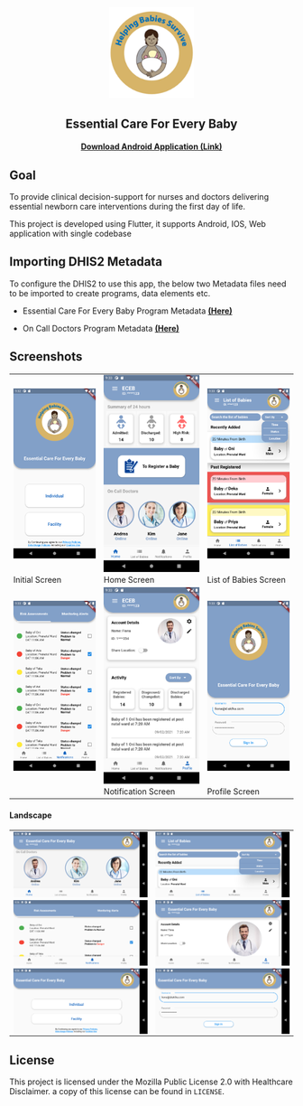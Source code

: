 <div align="center">
<p align="center"><img src="assets/mhbs.png" width="150"></p> 
<h2 align="center"><b>Essential Care For Every Baby</b></h2>
<h4><a href="https://gitlab.com/Darshpreet2000/Essential_Care_For_Every_Baby/-/jobs/1022765811/artifacts/raw/build/app/outputs/flutter-apk/app-release.apk">Download Android Application (Link)</a></h4>

</div>

## Goal

To provide clinical decision-support for nurses and doctors delivering essential newborn care interventions during the first day of life. 

This project is developed using Flutter, it supports Android, IOS, Web application with single codebase

## Importing DHIS2 Metadata

To configure the DHIS2 to use this app, the below two Metadata files need to be imported to create programs, data elements etc.
 
- Essential Care For Every Baby Program Metadata **[(Here)](metadata_eceb_program.json)**

- On Call Doctors Program Metadata **[(Here)](metadata_on_call_doctor_program.json)**

## Screenshots

|   |  | |
| ------ | ------ | ------ | 
|<img src="/screenshots/Initial.png"  align="top"> |  <img src="/screenshots/Home.png" align="top">| <img src="/screenshots/List_of_Babies.png" align="top"> |
| Initial Screen  |Home Screen  |List of Babies Screen  
 | <img src="/screenshots/Notification.png" align="top">| <img src="/screenshots/Profile.png" align="top">|<img src="/screenshots/Login.png" align="top">|
||Notification Screen  | Profile Screen | Login Screen|

#### Landscape 

|   |  | 
| ------ | ------ |  
| <img src="/screenshots/Home_Landscape.png" align="top"> | <img src="/screenshots/List_of_Babies_Landscape.png" align="top"> |
| <img src="/screenshots/Notification_Landscape.png" align="top">| <img src="/screenshots/Profile_Landscape.png" align="top">  | 
|<img src="/screenshots/Initial_Landscape.png" align="top">| <img src="/screenshots/Login_Landscape.png" align="top">||

## License

This project is licensed under the Mozilla Public License 2.0 with Healthcare Disclaimer. a copy of this license can be found in `LICENSE`.
